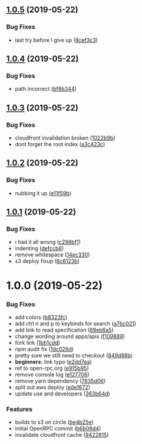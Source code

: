 ## [1.0.5](https://github.com/open-rpc/open-rpc/compare/1.0.4...1.0.5) (2019-05-22)


### Bug Fixes

* last try before I give up ([8cef3c3](https://github.com/open-rpc/open-rpc/commit/8cef3c3))

## [1.0.4](https://github.com/open-rpc/open-rpc/compare/1.0.3...1.0.4) (2019-05-22)


### Bug Fixes

* path incorrect ([bf8b344](https://github.com/open-rpc/open-rpc/commit/bf8b344))

## [1.0.3](https://github.com/open-rpc/open-rpc/compare/1.0.2...1.0.3) (2019-05-22)


### Bug Fixes

* cloudfront invalidation broken ([1022b9b](https://github.com/open-rpc/open-rpc/commit/1022b9b))
* dont forget the root index ([a3c423c](https://github.com/open-rpc/open-rpc/commit/a3c423c))

## [1.0.2](https://github.com/open-rpc/open-rpc/compare/1.0.1...1.0.2) (2019-05-22)


### Bug Fixes

* nubbing it up ([e11f59b](https://github.com/open-rpc/open-rpc/commit/e11f59b))

## [1.0.1](https://github.com/open-rpc/open-rpc/compare/1.0.0...1.0.1) (2019-05-22)


### Bug Fixes

* i had it all wrong ([c298bf1](https://github.com/open-rpc/open-rpc/commit/c298bf1))
* indenting ([defccb8](https://github.com/open-rpc/open-rpc/commit/defccb8))
* remove whitespace ([14ec330](https://github.com/open-rpc/open-rpc/commit/14ec330))
* s3 deploy fixup ([6c6123b](https://github.com/open-rpc/open-rpc/commit/6c6123b))

# 1.0.0 (2019-05-22)


### Bug Fixes

* add colors ([b8323fc](https://github.com/open-rpc/open-rpc/commit/b8323fc))
* add ctrl n and p to keybinds for search ([a7bc021](https://github.com/open-rpc/open-rpc/commit/a7bc021))
* add link to read specification ([69eb6a5](https://github.com/open-rpc/open-rpc/commit/69eb6a5))
* change wording around apps/apis ([f109889](https://github.com/open-rpc/open-rpc/commit/f109889))
* fork link ([1bb1cdd](https://github.com/open-rpc/open-rpc/commit/1bb1cdd))
* npm audit fix ([1dc026d](https://github.com/open-rpc/open-rpc/commit/1dc026d))
* pretty sure we still need to checkout ([849d88b](https://github.com/open-rpc/open-rpc/commit/849d88b))
* **beginners:** link typo ([e2dd7ea](https://github.com/open-rpc/open-rpc/commit/e2dd7ea))
* ref to open-rpc.org ([e915b95](https://github.com/open-rpc/open-rpc/commit/e915b95))
* remove console log ([e127706](https://github.com/open-rpc/open-rpc/commit/e127706))
* remove yarn dependency ([7835d06](https://github.com/open-rpc/open-rpc/commit/7835d06))
* split out aws deploy ([ede1672](https://github.com/open-rpc/open-rpc/commit/ede1672))
* update use and developers ([363b64d](https://github.com/open-rpc/open-rpc/commit/363b64d))


### Features

* builds to s3 on circle ([be4b25e](https://github.com/open-rpc/open-rpc/commit/be4b25e))
* initial OpenRPC commit ([b6b06d4](https://github.com/open-rpc/open-rpc/commit/b6b06d4))
* invalidate cloudfront cache ([9422815](https://github.com/open-rpc/open-rpc/commit/9422815))
